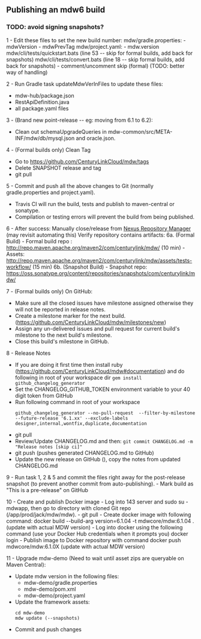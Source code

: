 ## Publishing an mdw6 build

### TODO: avoid signing snapshots?

1 - Edit these files to set the new build number:
    mdw/gradle.properties:
      - mdwVersion
      - mdwPrevTag
    mdw/project.yaml:
      - mdw.version
    mdw/cli/tests/quickstart.bats (line 53 -- skip for formal builds, add back for snapshots)
    mdw/cli/tests/convert.bats (line 18 -- skip formal builds, add back for snapshots)
      - comment/uncomment skip (formal)
        (TODO: better way of handling)

2 - Run Gradle task updateMdwVerInFiles to update these files:
  - mdw-hub/package.json
  - RestApiDefinition.java
  - all package.yaml files

3 - (Brand new point-release -- eg: moving from 6.1 to 6.2):
  - Clean out schemaUpgradeQueries in mdw-common/src/META-INF/mdw/db/mysql.json and oracle.json.

4 - (Formal builds only) Clean Tag
  - Go to https://github.com/CenturyLinkCloud/mdw/tags
  - Delete SNAPSHOT release and tag
  - git pull

5 - Commit and push all the above changes to Git (normally gradle.properties and project.yaml).
  - Travis CI will run the build, tests and publish to maven-central or sonatype.
  - Compilation or testing errors will prevent the build from being published.

6 - After success:
  Manually close/release from [Nexus Repository Manager](https://oss.sonatype.org/#welcome) (may revisit automating this)
  Verify repository contains artifacts:
  6a. (Formal Build)
    - Formal build repo : http://repo.maven.apache.org/maven2/com/centurylink/mdw/ (10 min)
    - Assets: http://repo.maven.apache.org/maven2/com/centurylink/mdw/assets/tests-workflow/  (15 min)
  6b. (Snapshot Build)
    - Snapshot repo: https://oss.sonatype.org/content/repositories/snapshots/com/centurylink/mdw/

7 - (Formal builds only) On GitHub:
  - Make sure all the closed issues have milestone assigned otherwise they will not be reported in release notes.
  - Create a milestone marker for the next build. (https://github.com/CenturyLinkCloud/mdw/milestones/new)
  - Assign any un-delivered issues and pull request for current build's milestone to the next build's milestone.
  - Close this build's milestone in GitHub.

8 - Release Notes
  - If you are doing it first time then install ruby (https://github.com/CenturyLinkCloud/mdw#documentation) and do following in root of your workspace dir
    `gem install github_changelog_generator`
  - Set the CHANGELOG_GITHUB_TOKEN environment variable to your 40 digit token from GitHub
  - Run following command in root of your workspace
    ```
    github_changelog_generator --no-pull-request  --filter-by-milestone --future-release '6.1.xx' --exclude-labels designer,internal,wontfix,duplicate,documentation
    ```
  - git pull
  - Review/Update CHANGELOG.md and then: `git commit CHANGELOG.md -m "Release notes [skip ci]"`
  - git push (pushes generated CHANGELOG.md to GitHub)
  - Update the new release on GitHub (), copy the notes from updated CHANGELOG.md

9 - Run task 1, 2 & 5 and commit the files right away for the post-release snapshot (to prevent another commit from auto-publishing).
    - Mark build as "This is a pre-release" on GitHub

10 - Create and publish Docker image
    - Log into 143 server and sudo su - mdwapp, then go to directory with cloned Git repo (/app/prod/jack/mdw/mdw).
    - git pull
    - Create docker image with following command:
        docker build --build-arg version=6.1.04 -t mdwcore/mdw:6.1.04 .   (update with actual MDW version)
    - Log into docker using the following command (use your Docker Hub credentials when it prompts you)
        docker login
    - Publish image to Docker repository with command
        docker push mdwcore/mdw:6.1.0X   (update with actual MDW version)

11 - Upgrade mdw-demo (Need to wait until asset zips are queryable on Maven Central):
   - Update mdw version in the following files:
       - mdw-demo/gradle.properties
       - mdw-demo/pom.xml
       - mdw-demo/project.yaml
   - Update the framework assets:
     ```
     cd mdw-demo
     mdw update (--snapshots)
     ```
  - Commit and push changes
